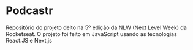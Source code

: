 # Podcastr
Repositório do projeto deito na 5º edição da NLW (Next Level Week) da Rocketseat. O projeto foi feito em JavaScript usando as tecnologias React.JS e Next.js
